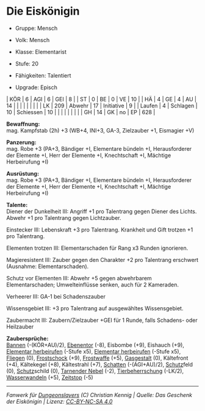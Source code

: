 # Die Eiskönigin  
- Gruppe: Mensch  
- Volk: Mensch  
- Klasse: Elementarist  
- Stufe: 20  
- Fähigkeiten: Talentiert  

- Upgrade: Episch  

| KÖR    | 6   | AGI      | 6  | GEI        | 8   |
| ST     | 0   | BE       | 0  | VE         | 10  |
| HÄ     | 4   | GE       | 4  | AU         | 14  |
|        |     |          |    |            |     |
| LK     | 209 | Abwehr   | 17 | Initiative | 9   |
| Laufen | 4   | Schlagen | 10 | Schiessen  | 10  |
|        |     |          |    |            |     |
| GH     | 14  | GK       | no | EP         | 628 |


**Bewaffnung:**  
mag. Kampfstab (2h) +3 (WB+4, INI+3, GA-3, Zielzauber +1, Eismagier +V)

**Panzerung:**  
mag. Robe +3 (PA+3, Bändiger +I, Elementare bündeln +I, Herausforderer der Elemente +I, Herr der Elemente +I, Knechtschaft +I, Mächtige Herbeirufung +I)

**Ausrüstung:**  
mag. Robe +3 (PA+3, Bändiger +I, Elementare bündeln +I, Herausforderer der Elemente +I, Herr der Elemente +I, Knechtschaft +I, Mächtige Herbeirufung +I)

**Talente:**  
Diener der Dunkelheit III: Angriff +1 pro Talentrang gegen Diener des Lichts. Abwehr +1 pro Talentrang gegen Lichtzauber.

Einstecker III: Lebenskraft +3 pro Talentrang. Krankheit und Gift trotzen +1 pro Talentrang.

Elementen trotzen III: Elementarschaden für Rang x3 Runden ignorieren.

Magieresistent III: Zauber gegen den Charakter +2 pro Talentrang erschwert (Ausnahme: Elementarschaden).

Schutz vor Elementen III: Abwehr +5 gegen abwehrbarem Elementarschaden; Umwelteinflüsse senken, auch für 2 Kameraden.

Verheerer III: GA-1 bei Schadenszauber

Wissensgebiet III: +3 pro Talentrang auf ausgewähltes Wissensgebiet.

Zaubermacht III: Zaubern/Zielzauber +GEI für 1 Runde, falls Schadens- oder Heilzauber


**Zaubersprüche:**  
[Bannen](/grw/zauber/bannen.md) (-(KÖR+AU)/2), [Ebenentor](/grw/zauber/ebenentor.md) (-8), Eisbombe (+9), Eishauch (+9), [Elementar herbeirufen](/grw/zauber/elementar-herbeirufen.md) (-Stufe x5), [Elementar herbeirufen](/grw/zauber/elementar-herbeirufen.md) (-Stufe x5), [Fliegen](/grw/zauber/fliegen.md) (0), [Frostschock](/grw/zauber/frostschock.md) (+9), [Frostwaffe](/grw/zauber/frostwaffe.md) (+5), [Gasgestalt](/grw/zauber/gasgestalt.md) (0), Kältefront (+4), Kältekegel (+8), Kältestrahl (+7), [Schatten](/grw/zauber/schatten.md) (-(AGI+AU)/2), [Schutz](/fanwerk/zauber/schutz.md)feld (0), [Schutz](/fanwerk/zauber/schutz.md)schild (0), [Tarnender Nebel](/grw/zauber/tarnender-nebel.md) (-2), [Tierbeherrschung](/grw/zauber/tierbeherrschung.md) (-LK/2), [Wasserwandeln](/grw/zauber/wasserwandeln.md) (+5), [Zeitstop](/grw/zauber/zeitstop.md) (-5)




___
*Fanwerk für [Dungeonslayers](https://www.dungeonslayers.net/) (C) Christian Kennig | Quelle: Das Geschenk der Eiskönigin | Lizenz: [CC-BY-NC-SA 4.0](https://creativecommons.org/licenses/by-nc-sa/4.0/deed.de)*